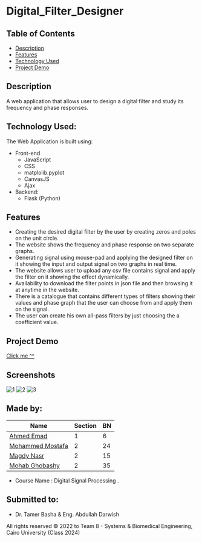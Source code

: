 # Digital_Filter_Designer

## Table of Contents

- [Description](#description)
- [Features](#features)
- [Technology Used](#technology-used)
- [Project Demo](#project-demo)

## Description 
A web application that allows user to design a digital filter and study its frequency and phase responses.

## Technology Used:
The Web Application is built using:
- Front-end
  - JavaScript
  - CSS
  - matplolib.pyplot
  - CanvasJS
  - Ajax
- Backend:
  - Flask (Python)

## Features 
- Creating the desired digital filter by the user by creating zeros and poles on the unit circle.
- The website shows the frequency and phase response on two separate graphs.
- Generating signal using mouse-pad and applying the designed filter on it showing the input and output signal on two graphs in real time.
- The website allows user to upload any csv file contains signal and apply the filter on it showing the effect dynamically.
- Availability to download the filter points in json file and then browsing it at anytime in the website.
- There is a catalogue that contains different types of filters showing their values and phase graph that the user can choose from and apply them on the signal.
- The user can create his own all-pass filters by just choosing the a coefficient value.

## Project Demo
[Click me ^^](https://drive.google.com/file/d/1XFdUjuUvKqYWyvt-JZpXr_2HYAZOFl95/view?usp=share_link)
## Screenshots
![1](https://user-images.githubusercontent.com/90320433/218329237-d3b486b7-a6ad-43d6-9e84-154adfaaf3ff.png)
![2](https://user-images.githubusercontent.com/90320433/218329242-e56fabbb-fd18-4dca-9d9b-c4624c9bab88.png)
![3](https://user-images.githubusercontent.com/90320433/218329244-06752083-31e9-4353-a7c8-11704e7e259d.png)

## Made by:

| Name                           | Section | BN  |
| ------------------------------ | ------- | --- |
| [Ahmed Emad](https://github.com/ahmeddemaad) | 1       | 6   |
| [Mohammed Mostafa](https://github.com/Mo-Moustafa)    | 2       | 24  |
| [Magdy Nasr](https://github.com/MyProjectsProgress)  | 2       | 15  |
| [Mohab Ghobashy](https://github.com/MohabGhobashy)        | 2       | 35  |

- Course Name : Digital Signal Processing .

## Submitted to:

- Dr. Tamer Basha & Eng. Abdullah Darwish

All rights reserved © 2022 to Team 8 - Systems & Biomedical Engineering, Cairo University (Class 2024)

